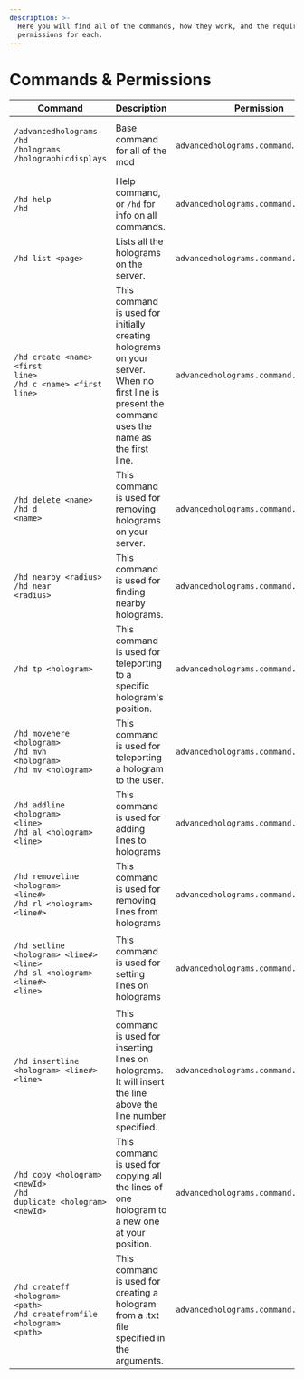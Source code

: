 ```yaml
---
description: >-
  Here you will find all of the commands, how they work, and the required
  permissions for each.
---
```


# Commands & Permissions

| Command                                                                                                                                  | Description                                                                                                                                      | Permission                             |
| ---------------------------------------------------------------------------------------------------------------------------------------- | ------------------------------------------------------------------------------------------------------------------------------------------------ | -------------------------------------- |
| <p><code>/advancedholograms</code><br><code>/hd</code><br><code>/holograms</code><br><code>/holographicdisplays</code></p>               | Base command for all of the mod                                                                                                                  | `advancedholograms.command`.           |
| <p><code>/hd help</code><br><code>/hd</code></p>                                                                                         | Help command, or `/hd` for info on all commands.                                                                                                 | `advancedholograms.command.help`       |
| `/hd list <page>`                                                                                                                        | Lists all the holograms on the server.                                                                                                           | `advancedholograms.command.list`       |
| <p><code>/hd create &#x3C;name> &#x3C;first line></code><br><code>/hd c &#x3C;name> &#x3C;first line></code></p>                         | This command is used for initially creating holograms on your server. When no first line is present the command uses the name as the first line. | `advancedholograms.command.create`     |
| <p><code>/hd delete &#x3C;name></code><br><code>/hd d &#x3C;name></code></p>                                                             | This command is used for removing holograms on your server.                                                                                      | `advancedholograms.command.delete`     |
| <p><code>/hd nearby &#x3C;radius></code><br><code>/hd near &#x3C;radius></code></p>                                                      | This command is used for finding nearby holograms.                                                                                               | `advancedholograms.command.nearby`     |
| `/hd tp <hologram>`                                                                                                                      | This command is used for teleporting to a specific hologram's position.                                                                          | `advancedholograms.command.teleport`   |
| <p><code>/hd movehere &#x3C;hologram></code><br><code>/hd mvh &#x3C;hologram></code><br><code>/hd mv &#x3C;hologram></code></p>          | This command is used for teleporting a hologram to the user.                                                                                     | `advancedholograms.command.movehere`   |
| <p><code>/hd addline &#x3C;hologram> &#x3C;line></code><br><code>/hd al &#x3C;hologram> &#x3C;line></code></p>                           | This command is used for adding lines to holograms                                                                                               | `advancedholograms.command.addline`    |
| <p><code>/hd removeline &#x3C;hologram> &#x3C;line#></code><br><code>/hd rl &#x3C;hologram> &#x3C;line#></code></p>                      | This command is used for removing lines from holograms                                                                                           | `advancedholograms.command.removeline` |
| <p><code>/hd setline &#x3C;hologram> &#x3C;line#> &#x3C;line></code><br><code>/hd sl &#x3C;hologram> &#x3C;line#> &#x3C;line></code></p> | This command is used for setting lines on holograms                                                                                              | `advancedholograms.command.setline`    |
| `/hd insertline <hologram> <line#> <line>`                                                                                               | This command is used for inserting lines on holograms. It will insert the line above the line number specified.                                  | `advancedholograms.command.insertline` |
| <p><code>/hd copy &#x3C;hologram> &#x3C;newId></code><br><code>/hd duplicate &#x3C;hologram> &#x3C;newId></code></p>                     | This command is used for copying all the lines of one hologram to a new one at your position.                                                    | `advancedholograms.command.copy`       |
| <p><code>/hd createff &#x3C;hologram> &#x3C;path></code><br><code>/hd createfromfile &#x3C;hologram> &#x3C;path></code></p>              | This command is used for creating a hologram from a .txt file specified in the arguments.                                                        | `advancedholograms.command.file.copy`  |

